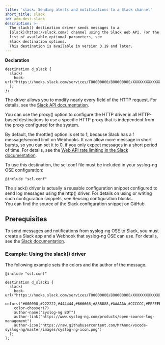 ```yaml
---
title: 'slack: Sending alerts and notifications to a Slack channel'
short_title: slack
id: adm-dest-slack
description: >-
  The slack() destination driver sends messages to a
  [Slack](https://slack.com/) channel using the Slack Web API. For the
  list of available optional parameters, see
  Slack destination options.
  This destination is available in version 3.19 and later.
---
```


**Declaration**

```config
destination d_slack {
  slack(
    hook-url("https://hooks.slack.com/services/T00000000/B00000000/XXXXXXXXXXXXXXXXXXXXXXXX")
  );
};
```

The driver allows you to modify nearly every field of the HTTP request.
For details, see the [Slack API
documentation](https://api.slack.com/docs/message-attachments).

You can use the proxy() option to configure the HTTP driver in all
HTTP-based destinations to use a specific HTTP proxy that is independent
from the proxy configured for the system.

By default, the throttle() option is set to 1, because Slack has a 1
message/second limit on Webhooks. It can allow more message in short
bursts, so you can set it to 0, if you only expect messages in a short
period of time. For details, see the [Web API rate limiting in the Slack
documentation](https://api.slack.com/docs/rate-limits).

To use this destination, the scl.conf file must be included in your
syslog-ng OSE configuration:

```config
@include "scl.conf"
```

The slack() driver is actually a reusable configuration snippet
configured to send log messages using the http() driver. For details on
using or writing such configuration snippets, see
Reusing configuration blocks.  
You can find the source of the Slack configuration snippet on GitHub.

## Prerequisites

To send messages and notifications from syslog-ng OSE to Slack, you must
create a Slack app and a Webhook that syslog-ng OSE can use. For
details, see the [Slack
documentation](https://api.slack.com/incoming-webhooks).

### Example: Using the slack() driver

The following example sets the colors and the author of the message.

```config
@include "scl.conf"

destination d_slack1 {
  slack(
    hook-url("https://hooks.slack.com/services/T00000000/B00000000/XXXXXXXXXXXXXXXXXXXXXXXX")
    colors("#000000,#222222,#444444,#666666,#888888,#AAAAAA,#CCCCCC,#EEEEEE")
    color-chooser(7)
    author-name("syslog-ng BOT")
    author-link("https://www.syslog-ng.com/products/open-source-log-management")
    author-icon("https://raw.githubusercontent.com/MrAnno/vscode-syslog-ng/master/images/syslog-ng-icon.png")
  );
};
```

